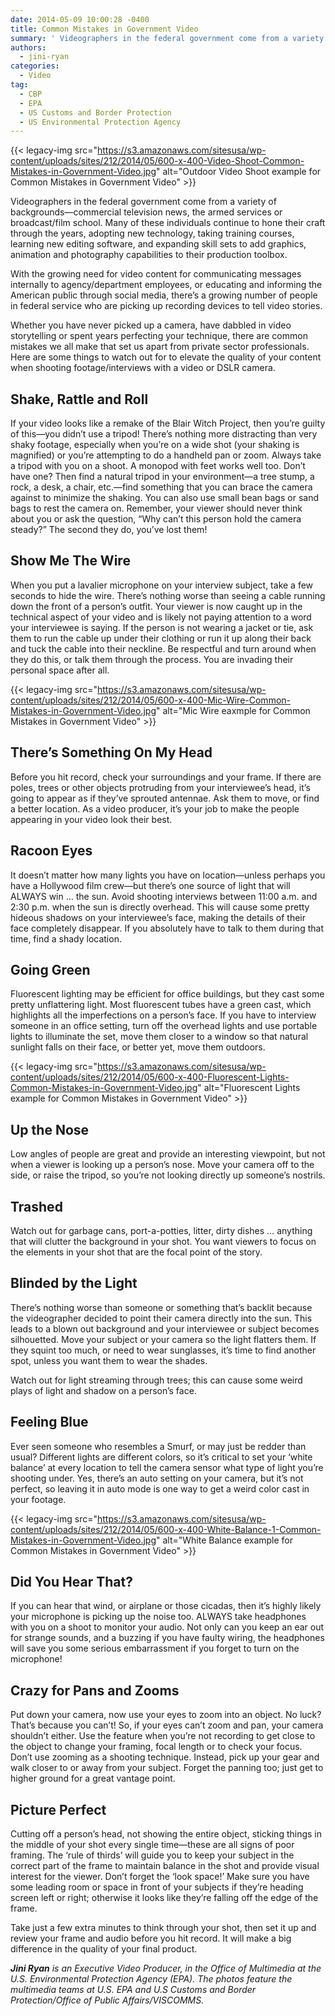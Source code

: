```yaml
---
date: 2014-05-09 10:00:28 -0400
title: Common Mistakes in Government Video
summary: ' Videographers in the federal government come from a variety of backgrounds&mdash;commercial television news, the armed services or broadcast/film school. Many of these individuals continue to hone their craft through the years, adopting new technology, taking training courses, learning new editing software,'
authors:
  - jini-ryan
categories:
  - Video
tag:
  - CBP
  - EPA
  - US Customs and Border Protection
  - US Environmental Protection Agency
---
```


{{< legacy-img src="https://s3.amazonaws.com/sitesusa/wp-content/uploads/sites/212/2014/05/600-x-400-Video-Shoot-Common-Mistakes-in-Government-Video.jpg" alt="Outdoor Video Shoot example for Common Mistakes in Government Video" >}}

Videographers in the federal government come from a variety of backgrounds—commercial television news, the armed services or broadcast/film school. Many of these individuals continue to hone their craft through the years, adopting new technology, taking training courses, learning new editing software, and expanding skill sets to add graphics, animation and photography capabilities to their production toolbox.

With the growing need for video content for communicating messages internally to agency/department employees, or educating and informing the American public through social media, there’s a growing number of people in federal service who are picking up recording devices to tell video stories.

Whether you have never picked up a camera, have dabbled in video storytelling or spent years perfecting your technique, there are common mistakes we all make that set us apart from private sector professionals. Here are some things to watch out for to elevate the quality of your content when shooting footage/interviews with a video or DSLR camera.

## Shake, Rattle and Roll

If your video looks like a remake of the Blair Witch Project, then you’re guilty of this—you didn’t use a tripod! There’s nothing more distracting than very shaky footage, especially when you’re on a wide shot (your shaking is magnified) or you’re attempting to do a handheld pan or zoom. Always take a tripod with you on a shoot. A monopod with feet works well too. Don’t have one? Then find a natural tripod in your environment—a tree stump, a rock, a desk, a chair, etc.—find something that you can brace the camera against to minimize the shaking. You can also use small bean bags or sand bags to rest the camera on. Remember, your viewer should never think about you or ask the question, “Why can’t this person hold the camera steady?” The second they do, you’ve lost them!

## Show Me The Wire

When you put a lavalier microphone on your interview subject, take a few seconds to hide the wire. There’s nothing worse than seeing a cable running down the front of a person’s outfit. Your viewer is now caught up in the technical aspect of your video and is likely not paying attention to a word your interviewee is saying. If the person is not wearing a jacket or tie, ask them to run the cable up under their clothing or run it up along their back and tuck the cable into their neckline. Be respectful and turn around when they do this, or talk them through the process. You are invading their personal space after all.

{{< legacy-img src="https://s3.amazonaws.com/sitesusa/wp-content/uploads/sites/212/2014/05/600-x-400-Mic-Wire-Common-Mistakes-in-Government-Video.jpg" alt="Mic Wire eaxmple for Common Mistakes in Government Video" >}}

## There&#8217;s Something On My Head

Before you hit record, check your surroundings and your frame. If there are poles, trees or other objects protruding from your interviewee’s head, it’s going to appear as if they’ve sprouted antennae. Ask them to move, or find a better location. As a video producer, it’s your job to make the people appearing in your video look their best.

## Racoon Eyes

It doesn’t matter how many lights you have on location—unless perhaps you have a Hollywood film crew—but there’s one source of light that will ALWAYS win &#8230; the sun. Avoid shooting interviews between 11:00 a.m. and 2:30 p.m. when the sun is directly overhead. This will cause some pretty hideous shadows on your interviewee’s face, making the details of their face completely disappear. If you absolutely have to talk to them during that time, find a shady location.

## Going Green

Fluorescent lighting may be efficient for office buildings, but they cast some pretty unflattering light. Most fluorescent tubes have a green cast, which highlights all the imperfections on a person’s face. If you have to interview someone in an office setting, turn off the overhead lights and use portable lights to illuminate the set, move them closer to a window so that natural sunlight falls on their face, or better yet, move them outdoors.

{{< legacy-img src="https://s3.amazonaws.com/sitesusa/wp-content/uploads/sites/212/2014/05/600-x-400-Fluorescent-Lights-Common-Mistakes-in-Government-Video.jpg" alt="Fluorescent Lights example for Common Mistakes in Government Video" >}}

## Up the Nose

Low angles of people are great and provide an interesting viewpoint, but not when a viewer is looking up a person’s nose. Move your camera off to the side, or raise the tripod, so you’re not looking directly up someone’s nostrils.

## Trashed

Watch out for garbage cans, port-a-potties, litter, dirty dishes &#8230; anything that will clutter the background in your shot. You want viewers to focus on the elements in your shot that are the focal point of the story.

## Blinded by the Light

There’s nothing worse than someone or something that’s backlit because the videographer decided to point their camera directly into the sun. This leads to a blown out background and your interviewee or subject becomes silhouetted. Move your subject or your camera so the light flatters them. If they squint too much, or need to wear sunglasses, it’s time to find another spot, unless you want them to wear the shades.

Watch out for light streaming through trees; this can cause some weird plays of light and shadow on a person’s face.

## Feeling Blue

Ever seen someone who resembles a Smurf, or may just be redder than usual? Different lights are different colors, so it’s critical to set your ‘white balance’ at every location to tell the camera sensor what type of light you’re shooting under. Yes, there’s an auto setting on your camera, but it’s not perfect, so leaving it in auto mode is one way to get a weird color cast in your footage.

{{< legacy-img src="https://s3.amazonaws.com/sitesusa/wp-content/uploads/sites/212/2014/05/600-x-400-White-Balance-1-Common-Mistakes-in-Government-Video.jpg" alt="White Balance example for Common Mistakes in Government Video" >}}

## Did You Hear That?

If you can hear that wind, or airplane or those cicadas, then it’s highly likely your microphone is picking up the noise too. ALWAYS take headphones with you on a shoot to monitor your audio. Not only can you keep an ear out for strange sounds, and a buzzing if you have faulty wiring, the headphones will save you some serious embarrassment if you forget to turn on the microphone!

## Crazy for Pans and Zooms

Put down your camera, now use your eyes to zoom into an object. No luck? That’s because you can’t! So, if your eyes can’t zoom and pan, your camera shouldn’t either. Use the feature when you’re not recording to get close to the object to change your framing, focal length or to check your focus. Don’t use zooming as a shooting technique. Instead, pick up your gear and walk closer to or away from your subject. Forget the panning too; just get to higher ground for a great vantage point.

## Picture Perfect

Cutting off a person’s head, not showing the entire object, sticking things in the middle of your shot every single time—these are all signs of poor framing. The ‘rule of thirds’ will guide you to keep your subject in the correct part of the frame to maintain balance in the shot and provide visual interest for the viewer. Don’t forget the ‘look space!’ Make sure you have some leading room or space in front of your subjects if they’re heading screen left or right; otherwise it looks like they’re falling off the edge of the frame.

Take just a few extra minutes to think through your shot, then set it up and review your frame and audio before you hit record. It will make a big difference in the quality of your final product.

_**Jini Ryan** is an Executive Video Producer, in the Office of Multimedia at the U.S. Environmental Protection Agency (EPA). The photos feature the multimedia teams at U.S. EPA and U.S Customs and Border Protection/Office of Public Affairs/VISCOMMS._